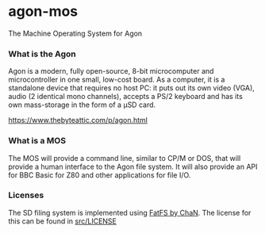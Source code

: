 # agon-mos

The Machine Operating System for Agon

### What is the Agon

Agon is a modern, fully open-source, 8-bit microcomputer and microcontroller in one small, low-cost board. As a computer, it is a standalone device that requires no host PC: it puts out its own video (VGA), audio (2 identical mono channels), accepts a PS/2 keyboard and has its own mass-storage in the form of a µSD card.

https://www.thebyteattic.com/p/agon.html

### What is a MOS

The MOS will provide a command line, similar to CP/M or DOS, that will provide a human interface to the Agon file system. It will also provide an API for BBC Basic for Z80 and other applications for file I/O.

### Licenses

The SD filing system is implemented using [FatFS by ChaN](http://elm-chan.org/fsw/ff/00index_e.html). The license for this can be found in [src/LICENSE](src/LICENSE)